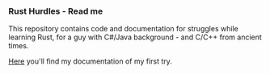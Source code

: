 ### Rust Hurdles - Read me

This repository contains code and documentation for struggles while learning Rust, for a guy with C#/Java background - and C/C++ from ancient times.

[Here](src/doc/first_try.md) you'll find my documentation of my first try.